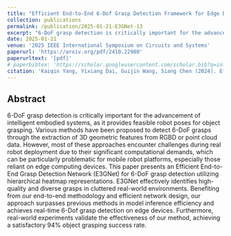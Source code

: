 ```yaml
---
title: "Efficient End-to-End 6-Dof Grasp Detection Framework for Edge Devices with Hierarchical Heatmaps and Feature Propagation"
collection: publications
permalink: /publication/2025-01-21-E3GNet-13
excerpt: "6-DoF grasp detection is critically important for the advancement of intelligent embodied systems, as it provides feasible robot poses for object grasping. ..."
date: 2025-01-21
venue: '2025 IEEE International Symposium on Circuits and Systems'
paperurl: 'https://arxiv.org/pdf/2410.22980'
paperurltext: '[pdf]'
# paperbibtex: 'https://scholar.googleusercontent.com/scholar.bib?q=info:ineQvD0GbWEJ:scholar.google.com/&output=citation&scisdr=ClE57TGEEJW3oGuqyLk:AFWwaeYAAAAAZ9Ks0Lm0i8AWM7u2mvL4zMvFOLc&scisig=AFWwaeYAAAAAZ9Ks0MW-FMEBW_vaePxJTPEBJlo&scisf=4&ct=citation&cd=-1&hl=en'
citation: 'Kaiqin Yang, Yixiang Dai, Guijin Wang, Siang Chen (2024). Efficient End-to-End 6-Dof Grasp Detection Framework for Edge Devices with Hierarchical Heatmaps and Feature Propagation.'
---
```

## Abstract

6-DoF grasp detection is critically important for the advancement of intelligent embodied systems, as it provides feasible robot poses for object grasping. Various methods have been proposed to detect 6-DoF grasps through the extraction of 3D geometric features from RGBD or point cloud data. However, most of these approaches encounter challenges during real robot deployment due to their significant computational demands, which can be particularly problematic for mobile robot platforms, especially those reliant on edge computing devices. This paper presents an Efficient End-to-End Grasp Detection Network (E3GNet) for 6-DoF grasp detection utilizing hierarchical heatmap representations. E3GNet effectively identifies high-quality and diverse grasps in cluttered real-world environments. Benefiting from our end-to-end methodology and efficient network design, our approach surpasses previous methods in model inference efficiency and achieves real-time 6-Dof grasp detection on edge devices. Furthermore, real-world experiments validate the effectiveness of our method, achieving a satisfactory 94% object grasping success rate.